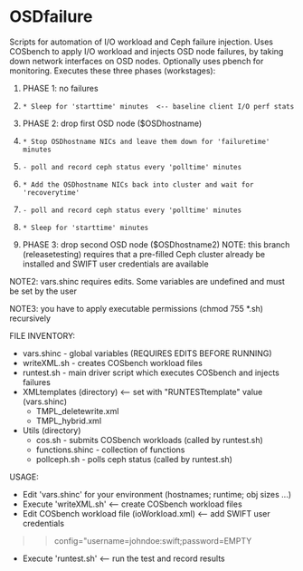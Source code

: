 # OSDfailure
Scripts for automation of I/O workload and Ceph failure injection.
Uses COSbench to apply I/O workload and injects OSD node failures, by taking down
network interfaces on OSD nodes.
Optionally uses pbench for monitoring.
Executes these three phases (workstages):
1.   PHASE 1: no failures
1.     * Sleep for 'starttime' minutes  <-- baseline client I/O perf stats
1.   PHASE 2: drop first OSD node ($OSDhostname)
1.     * Stop OSDhostname NICs and leave them down for 'failuretime' minutes
1.     - poll and record ceph status every 'polltime' minutes
1.     * Add the OSDhostname NICs back into cluster and wait for 'recoverytime'
1.     - poll and record ceph status every 'polltime' minutes
1.     * Sleep for 'starttime' minutes
1.   PHASE 3: drop second OSD node ($OSDhostname2)
NOTE: this branch (releasetesting) requires that a pre-filled Ceph cluster already
      be installed and SWIFT user credentials are available

NOTE2: vars.shinc requires edits. Some variables are undefined and must be set by the user

NOTE3: you have to apply executable permissions (chmod 755 *.sh) recursively

FILE INVENTORY:
* vars.shinc - global variables (REQUIRES EDITS BEFORE RUNNING)
* writeXML.sh - creates COSbench workload files
* runtest.sh - main driver script which executes COSbench and injects failures
* XMLtemplates (directory)  <-- set with "RUNTESTtemplate" value (vars.shinc)
  * TMPL_deletewrite.xml
  * TMPL_hybrid.xml
* Utils (directory)
  * cos.sh - submits COSbench workloads (called by runtest.sh)
  * functions.shinc - collection of functions
  * pollceph.sh - polls ceph status (called by runtest.sh)

USAGE:
* Edit 'vars.shinc' for your environment (hostnames; runtime; obj sizes ...)
* Execute 'writeXML.sh'    <-- create COSbench workload files
* Edit COSbench workload file (ioWorkload.xml) <-- add SWIFT user credentials
>> config="username=johndoe:swift;password=EMPTY
* Execute 'runtest.sh'    <-- run the test and record results
